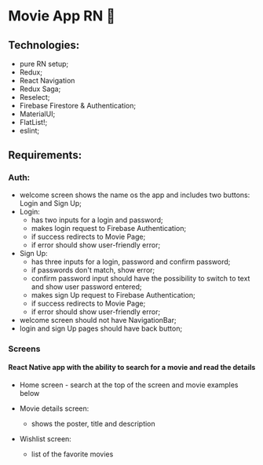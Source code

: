 # Movie App RN 🎥

## Technologies:

- pure RN setup;
- Redux;
- React Navigation
- Redux Saga;
- Reselect;
- Firebase Firestore & Authentication;
- MaterialUI;
- FlatList!;
- eslint;

## Requirements:

### Auth:
 - welcome screen shows the name os the app and includes two buttons: Login and Sign Up;
 - Login:
    - has two inputs for a login and password; 
    - makes login request to Firebase Authentication;
    - if success redirects to Movie Page;
    - if error should show user-friendly error; 
 - Sign Up:
    - has three inputs for a login, password and confirm password;
    - if passwords don't match, show error;
    - confirm password input should have the possibility to switch to text and show user password entered;
    - makes sign Up request to Firebase Authentication;
    - if success redirects to Movie Page;
    - if error should show user-friendly error; 
 - welcome screen should not have NavigationBar;
 - login and sign Up pages should have back button;
    
 ### Screens
 #### React Native app with the ability to search for a movie and read the details

- Home screen - search at the top of the screen and movie examples below

- Movie details screen:
  - shows the poster, title and description

- Wishlist screen:
  - list of the favorite movies
 